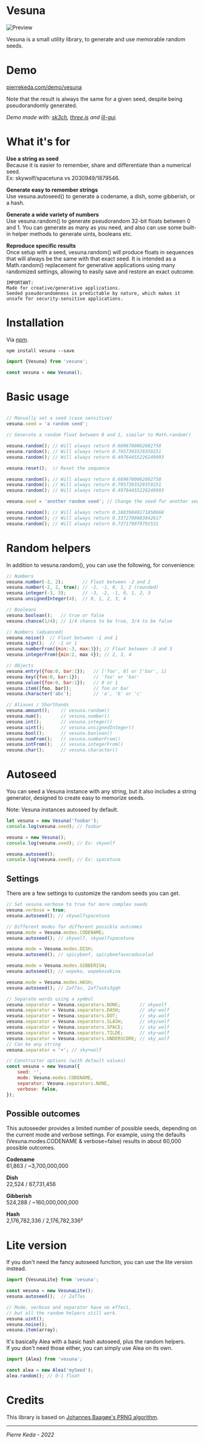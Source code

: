 # Vesuna

![Preview](preview.gif)

Vesuna is a small utility library, to generate and use memorable random seeds.  

# Demo

[pierrekeda.com/demo/vesuna](https://pierrekeda.com/demo/vesuna/) 

Note that the result is always the same for a given seed, despite being pseudorandomly generated.  

*Demo made with:
[sk3ch](https://github.com/pierrekeda/sk3tch), 
[three.js](https://github.com/mrdoob/three.js) and 
[lil-gui](https://lil-gui.georgealways.com).*

# What it's for

**Use a string as seed**  
Because it is easier to remember, share and differentiate than a numerical seed.  
Ex: skywolf/spacetuna vs 2030949/1879546.  

**Generate easy to remember strings**  
Use vesuna.autoseed() to generate a codename, a dish, some gibberish, or a hash.  

**Generate a wide variety of numbers**  
Use vesuna.random() to generate pseudorandom 32-bit floats between 0 and 1. You can generate as many as you need, and also can use some built-in helper methods to generate uints, booleans etc.  

**Reproduce specific results**   
Once setup with a seed, vesuna.random() will produce floats in sequences that will always be the same with that exact seed. It is intended as a Math.random() replacement for generative applications using many randomized settings, allowing to easily save and restore an exact outcome.  

	IMPORTANT: 
	Made for creative/generative applications.  
	Seeded pseudorandomness is predictable by nature, which makes it unsafe for security-sensitive applications.  

# Installation

Via [npm](https://www.npmjs.com/package/vesuna).   

	npm install vesuna --save

```javascript
import {Vesuna} from 'vesuna';

const vesuna = new Vesuna();
```

# Basic usage

```javascript

// Manually set a seed (case sensitive)
vesuna.seed = 'a random seed';

// Generate a random float between 0 and 1, similar to Math.random()

vesuna.random(); // Will always return 0.6696700062602758
vesuna.random(); // Will always return 0.7957393529359251
vesuna.random(); // Will always return 0.49764455226249993

vesuna.reset();  // Reset the sequence

vesuna.random(); // Will always return 0.6696700062602758
vesuna.random(); // Will always return 0.7957393529359251
vesuna.random(); // Will always return 0.49764455226249993

vesuna.seed = 'another random seed'; // Change the seed for another sequence

vesuna.random(); // Will always return 0.18839840171858668
vesuna.random(); // Will always return 0.3372709883842617
vesuna.random(); // Will always return 0.737179079791531
```

# Random helpers

In addition to vesuna.random(), you can use the following, for convenience:

```javascript
// Numbers
vesuna.number(-2, 2); 		// Float between -2 and 2
vesuna.number(-2, 2, true);	// -2, -1, 0, 1, 2 (rounded)
vesuna.integer(-3, 3);		// -3, -2, -1, 0, 1, 2, 3
vesuna.unsignedInteger(4);	// 0, 1, 2, 3, 4

// Booleans
vesuna.boolean();	// true or false
vesuna.chance(1/4);	// 1/4 chance to be true, 3/4 to be false

// Numbers (advanced)
vesuna.noise()	// Float between -1 and 1
vesuna.sign();	// -1 or 1
vesuna.numberFrom({min:-3, max:3});	// Float between -3 and 3
vesuna.integerFrom({min:2, max 4});	// 2, 3, 4

// Objects
vesuna.entry({foo:0, bar:1});	// ['foo', 0] or ['bar', 1]
vesuna.key({foo:0, bar:1});		// 'foo' or 'bar'
vesuna.value({foo:0, bar:1});	// 0 or 1
vesuna.item([foo, bar]);		// foo or bar
vesuna.character('abc');		// 'a', 'b' or 'c'

// Aliases / Shorthands
vesuna.amount();	// vesuna.random()
vesuna.num();		// vesuna.number()
vesuna.int();		// vesuna.integer()
vesuna.uint();		// vesuna.unsignedInteger()
vesuna.bool();		// vesuna.boolean()
vesuna.numFrom();	// vesuna.numberFrom()
vesuna.intFrom();	// vesuna.integerFrom()
vesuna.char();		// vesuna.character()
```

# Autoseed

You can seed a Vesuna instance with any string, but it also includes a string generator, designed to create easy to memorize seeds.  

Note: Vesuna instances autoseed by default.  

```javascript
let vesuna = new Vesuna('foobar');
console.log(vesuna.seed); // foobar

vesuna = new Vesuna();
console.log(vesuna.seed); // Ex: skywolf 

vesuna.autoseed();
console.log(vesuna.seed); // Ex: spacetuna
```

## Settings

There are a few settings to customize the random seeds you can get.

```javascript
// Set vesuna.verbose to true for more complex seeds
vesuna.verbose = true;
vesuna.autoseed(); // skywolfspacetuna

// Different modes for different possible outcomes
vesuna.mode = Vesuna.modes.CODENAME;
vesuna.autoseed(); // skywolf, skywolfspacetuna

vesuna.mode = Vesuna.modes.DISH;
vesuna.autoseed(); // spicybeef, spicybeefavocadosalad

vesuna.mode = Vesuna.modes.GIBBERISH;
vesuna.autoseed(); // wopeko, wopekosakina

vesuna.mode = Vesuna.modes.HASH;
vesuna.autoseed(); // 2af7as, 2af7asks3gqh

// Separate words using a symbol
vesuna.separator = Vesuna.separators.NONE;       // skywolf
vesuna.separator = Vesuna.separators.DASH;       // sky-wolf
vesuna.separator = Vesuna.separators.DOT;        // sky.wolf
vesuna.separator = Vesuna.separators.SLASH;      // sky/wolf
vesuna.separator = Vesuna.separators.SPACE;      // sky wolf
vesuna.separator = Vesuna.separators.TILDE;      // sky~wolf
vesuna.separator = Vesuna.separators.UNDERSCORE; // sky_wolf
// Can be any string
vesuna.separator = '+'; // sky+wolf

// Constructor options (with default values)
const vesuna = new Vesuna({
	seed: '',
	mode: Vesuna.modes.CODENAME,
	separator: Vesuna.separators.NONE,
	verbose: false,
});
```

## Possible outcomes

This autoseeder provides a limited number of possible seeds, depending on the current mode and verbose settings. For example, using the defaults (Vesuna.modes.CODENAME & verbose=false) results in about 60,000 possible outcomes.  

**Codename**  
61,863 / ~3,700,000,000

**Dish**  
22,524 / 67,731,456

**Gibberish**  
524,288 / ~160,000,000,000

**Hash**  
2,176,782,336 / 2,176,782,336²

# Lite version

If you don't need the fancy autoseed function, you can use the lite version instead.

```javascript
import {VesunaLite} from 'vesuna';

const vesuna = new VesunaLite();
vesuna.autoseed();	// 2af7as

// Mode, verbose and separator have no effect,
// but all the random helpers still work.
vesuna.uint();
vesuna.noise();
vesuna.item(array);
```
It's basically Alea with a basic hash autoseed, plus the random helpers.  
If you don't need those either, you can simply use Alea on its own.

```javascript
import {Alea} from 'vesuna';

const alea = new Alea('mySeed');
alea.random(); // 0-1 float
```


# Credits

This library is based on [Johannes Baagøe's PRNG algorithm](https://github.com/nquinlan/better-random-numbers-for-javascript-mirror).

***
*Pierre Keda - 2022*
